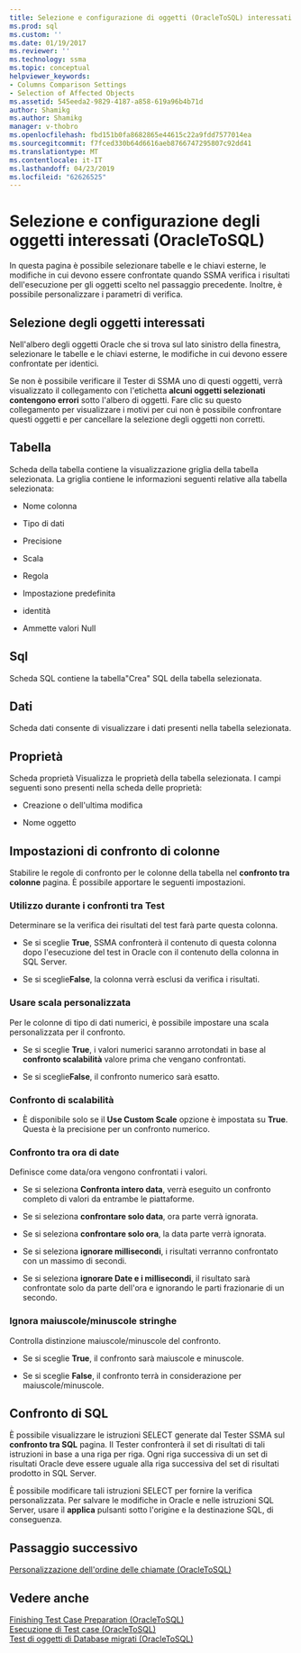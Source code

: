 ```yaml
---
title: Selezione e configurazione di oggetti (OracleToSQL) interessati | Microsoft Docs
ms.prod: sql
ms.custom: ''
ms.date: 01/19/2017
ms.reviewer: ''
ms.technology: ssma
ms.topic: conceptual
helpviewer_keywords:
- Columns Comparison Settings
- Selection of Affected Objects
ms.assetid: 545eeda2-9829-4187-a858-619a96b4b71d
author: Shamikg
ms.author: Shamikg
manager: v-thobro
ms.openlocfilehash: fbd151b0fa8682865e44615c22a9fdd7577014ea
ms.sourcegitcommit: f7fced330b64d6616aeb8766747295807c92dd41
ms.translationtype: MT
ms.contentlocale: it-IT
ms.lasthandoff: 04/23/2019
ms.locfileid: "62626525"
---
```

# <a name="selecting-and-configuring-affected-objects-oracletosql"></a>Selezione e configurazione degli oggetti interessati (OracleToSQL)
In questa pagina è possibile selezionare tabelle e le chiavi esterne, le modifiche in cui devono essere confrontate quando SSMA verifica i risultati dell'esecuzione per gli oggetti scelto nel passaggio precedente. Inoltre, è possibile personalizzare i parametri di verifica.  
  
## <a name="selection-of-affected-objects"></a>Selezione degli oggetti interessati  
Nell'albero degli oggetti Oracle che si trova sul lato sinistro della finestra, selezionare le tabelle e le chiavi esterne, le modifiche in cui devono essere confrontate per identici.  
  
Se non è possibile verificare il Tester di SSMA uno di questi oggetti, verrà visualizzato il collegamento con l'etichetta **alcuni oggetti selezionati contengono errori** sotto l'albero di oggetti. Fare clic su questo collegamento per visualizzare i motivi per cui non è possibile confrontare questi oggetti e per cancellare la selezione degli oggetti non corretti.  
  
## <a name="table"></a>Tabella  
Scheda della tabella contiene la visualizzazione griglia della tabella selezionata. La griglia contiene le informazioni seguenti relative alla tabella selezionata:  
  
-   Nome colonna  
  
-   Tipo di dati  
  
-   Precisione  
  
-   Scala  
  
-   Regola  
  
-   Impostazione predefinita  
  
-   identità  
  
-   Ammette valori Null  
  
## <a name="sql"></a>Sql  
Scheda SQL contiene la tabella"Crea" SQL della tabella selezionata.  
  
## <a name="data"></a>Dati  
Scheda dati consente di visualizzare i dati presenti nella tabella selezionata.  
  
## <a name="properties"></a>Proprietà  
Scheda proprietà Visualizza le proprietà della tabella selezionata. I campi seguenti sono presenti nella scheda delle proprietà:  
  
-   Creazione o dell'ultima modifica  
  
-   Nome oggetto  
  
## <a name="columns-comparison-settings"></a>Impostazioni di confronto di colonne  
Stabilire le regole di confronto per le colonne della tabella nel **confronto tra colonne** pagina. È possibile apportare le seguenti impostazioni.  
  
### <a name="use-during-test-comparisons"></a>Utilizzo durante i confronti tra Test  
Determinare se la verifica dei risultati del test farà parte questa colonna.  
  
-   Se si sceglie **True**, SSMA confronterà il contenuto di questa colonna dopo l'esecuzione del test in Oracle con il contenuto della colonna in SQL Server. 
  
-   Se si sceglie**False**, la colonna verrà esclusi da verifica i risultati.  
  
### <a name="use-custom-scale"></a>Usare scala personalizzata  
Per le colonne di tipo di dati numerici, è possibile impostare una scala personalizzata per il confronto.  
  
-   Se si sceglie **True**, i valori numerici saranno arrotondati in base al **confronto scalabilità** valore prima che vengano confrontati.  
  
-   Se si sceglie**False**, il confronto numerico sarà esatto.  
  
### <a name="comparing-scale"></a>Confronto di scalabilità  
  
-   È disponibile solo se il **Use Custom Scale** opzione è impostata su **True**. Questa è la precisione per un confronto numerico.  
  
### <a name="date-time-comparing"></a>Confronto tra ora di date  
Definisce come data/ora vengono confrontati i valori.  
  
-   Se si seleziona **Confronta intero data**, verrà eseguito un confronto completo di valori da entrambe le piattaforme.  
  
-   Se si seleziona **confrontare solo data**, ora parte verrà ignorata.  
  
-   Se si seleziona **confrontare solo ora**, la data parte verrà ignorata.  
  
-   Se si seleziona **ignorare millisecondi**, i risultati verranno confrontato con un massimo di secondi.  
  
-   Se si seleziona **ignorare Date e i millisecondi**, il risultato sarà confrontate solo da parte dell'ora e ignorando le parti frazionarie di un secondo.  
  
### <a name="ignore-strings-case"></a>Ignora maiuscole/minuscole stringhe  
Controlla distinzione maiuscole/minuscole del confronto.  
  
-   Se si sceglie **True**, il confronto sarà maiuscole e minuscole.  
  
-   Se si sceglie **False**, il confronto terrà in considerazione per maiuscole/minuscole.  
  
## <a name="comparing-sql"></a>Confronto di SQL  
È possibile visualizzare le istruzioni SELECT generate dal Tester SSMA sul **confronto tra SQL** pagina. Il Tester confronterà il set di risultati di tali istruzioni in base a una riga per riga. Ogni riga successiva di un set di risultati Oracle deve essere uguale alla riga successiva del set di risultati prodotto in SQL Server.
  
È possibile modificare tali istruzioni SELECT per fornire la verifica personalizzata. Per salvare le modifiche in Oracle e nelle istruzioni SQL Server, usare il **applica** pulsanti sotto l'origine e la destinazione SQL, di conseguenza.  
  
## <a name="next-step"></a>Passaggio successivo  
[Personalizzazione dell'ordine delle chiamate &#40;OracleToSQL&#41;](../../ssma/oracle/customizing-calls-order-oracletosql.md)  
  
## <a name="see-also"></a>Vedere anche  
[Finishing Test Case Preparation &#40;OracleToSQL&#41;](../../ssma/oracle/finishing-test-case-preparation-oracletosql.md)  
[Esecuzione di Test case &#40;OracleToSQL&#41;](../../ssma/oracle/running-test-cases-oracletosql.md)  
[Test di oggetti di Database migrati &#40;OracleToSQL&#41;](../../ssma/oracle/testing-migrated-database-objects-oracletosql.md)  
  
